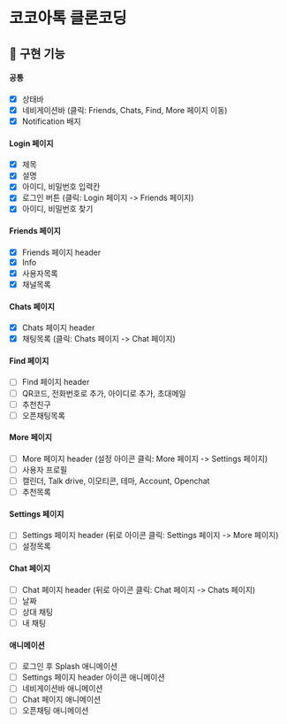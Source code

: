 # 코코아톡 클론코딩

## 🎯 구현 기능

#### 공통

- [x] 상태바
- [x] 네비게이션바 (클릭: Friends, Chats, Find, More 페이지 이동)
- [x] Notification 배지

#### Login 페이지

- [x] 제목
- [x] 설명
- [x] 아이디, 비밀번호 입력칸
- [x] 로그인 버튼 (클릭: Login 페이지 -> Friends 페이지)
- [x] 아이디, 비밀번호 찾기

#### Friends 페이지

- [x] Friends 페이지 header
- [x] Info
- [x] 사용자목록
- [x] 채널목록

#### Chats 페이지

- [x] Chats 페이지 header
- [x] 채팅목록 (클릭: Chats 페이지 -> Chat 페이지)

#### Find 페이지

- [ ] Find 페이지 header
- [ ] QR코드, 전화번호로 추가, 아이디로 추가, 초대메일
- [ ] 추천친구
- [ ] 오픈채팅목록

#### More 페이지

- [ ] More 페이지 header (설정 아이콘 클릭: More 페이지 -> Settings 페이지)
- [ ] 사용자 프로필
- [ ] 캘린더, Talk drive, 이모티콘, 테마, Account, Openchat
- [ ] 추천목록

#### Settings 페이지

- [ ] Settings 페이지 header (뒤로 아이콘 클릭: Settings 페이지 -> More 페이지)
- [ ] 설정목록

#### Chat 페이지

- [ ] Chat 페이지 header (뒤로 아이콘 클릭: Chat 페이지 -> Chats 페이지)
- [ ] 날짜
- [ ] 상대 채팅
- [ ] 내 채팅

#### 애니메이션

- [ ] 로그인 후 Splash 애니메이션
- [ ] Settings 페이지 header 아이콘 애니메이션
- [ ] 네비게이션바 애니메이션
- [ ] Chat 페이지 애니메이션
- [ ] 오픈채팅 애니메이션
